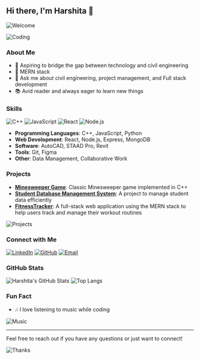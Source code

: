 
## Hi there, I'm Harshita 👋

![Welcome](https://img.shields.io/badge/Welcome-Hello-brightgreen) 

![Coding](https://user-images.githubusercontent.com/74038190/216021303-a19aa310-7350-4730-b66f-d0ef19b66561.gif)

### About Me

- 💼 Aspiring to bridge the gap between technology and civil engineering 
- 🌱 MERN stack
- 💬 Ask me about civil engineering, project management, and Full stack development
- 📚 Avid reader and always eager to learn new things


### Skills

![C++](https://img.shields.io/badge/C++-blue.svg?style=for-the-badge&logo=cplusplus&logoColor=white) ![JavaScript](https://img.shields.io/badge/JavaScript-yellow.svg?style=for-the-badge&logo=javascript&logoColor=white) ![React](https://img.shields.io/badge/React-blue.svg?style=for-the-badge&logo=react&logoColor=white) ![Node.js](https://img.shields.io/badge/Node.js-green.svg?style=for-the-badge&logo=node.js&logoColor=white)

- **Programming Languages**: C++, JavaScript, Python
- **Web Development**: React, Node.js, Express, MongoDB
- **Software**: AutoCAD, STAAD Pro, Revit
- **Tools**: Git, Figma
- **Other**: Data Management, Collaborative Work

### Projects

- **[Minesweeper Game](https://github.com/hrshita-kshyp/minesweeper-game)**: Classic Minesweeper game implemented in C++
- **[Student Database Management System](https://github.com/hrshita-kshyp/Student-Database-management.git)**: A project to manage student data efficiently
- **[FitnessTracker](https://github.com/hrshita-kshyp/fitnesstracker)**: A full-stack web application using the MERN stack to help users track and manage their workout routines

![Projects](https://user-images.githubusercontent.com/74038190/216021300-5b8fbd44-2432-4c24-8af3-bcfb0bda8e3a.gif)

### Connect with Me

[![LinkedIn](https://img.shields.io/badge/LinkedIn-blue.svg?style=for-the-badge&logo=linkedin)](https://linkedin.com/in/harshita-kshyp) [![GitHub](https://img.shields.io/badge/GitHub-black.svg?style=for-the-badge&logo=github)](https://github.com/hrshita-kshyp) [![Email](https://img.shields.io/badge/Email-red.svg?style=for-the-badge&logo=gmail&logoColor=white)](mailto:hrsa.kshyp@gmail.com)

### GitHub Stats

![Harshita's GitHub Stats](https://github-readme-stats.vercel.app/api?username=hrshita-kshyp&show_icons=true&theme=radical) ![Top Langs](https://github-readme-stats.vercel.app/api/top-langs/?username=hrshita-kshyp&layout=compact&theme=radical)

### Fun Fact
- 🎶 I love listening to music while coding

![Music](https://media.tenor.com/15YUsMWt4FEAAAAj/music.gif)



---

Feel free to reach out if you have any questions or just want to connect!

![Thanks](https://img.shields.io/badge/Thanks%20for%20visiting!-lightgrey?style=for-the-badge)
